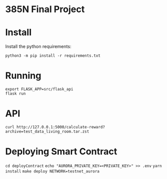 # 385N Final Project


# Install

Install the python requirements:

```
python3 -m pip install -r requirements.txt
```

# Running

```
export FLASK_APP=src/flask_api
flask run
```

# API

```
curl http://127.0.0.1:5000/calculate-reward?archive=test_data_living_room.tar.zst
```

# Deploying Smart Contract

`cd deployContract`
`echo "AURORA_PRIVATE_KEY=<PRIVATE_KEY>" >> .env`
`yarn install`
`make deploy NETWORK=testnet_aurora`

